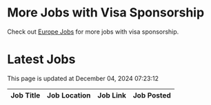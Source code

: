 # More Jobs with Visa Sponsorship

Check out [Europe Jobs](https://github.com/sureshparimi/europejobs#latest-jobs) for more jobs with visa sponsorship.

# Latest Jobs

This page is updated at December 04, 2024 07:23:12

| Job Title | Job Location | Job Link | Job Posted |
| --- | --- | --- | --- |
